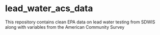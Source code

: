 # lead_water_acs_data
This repository contains clean EPA data on lead water testing from SDWIS along with variables from the American Community Survey
